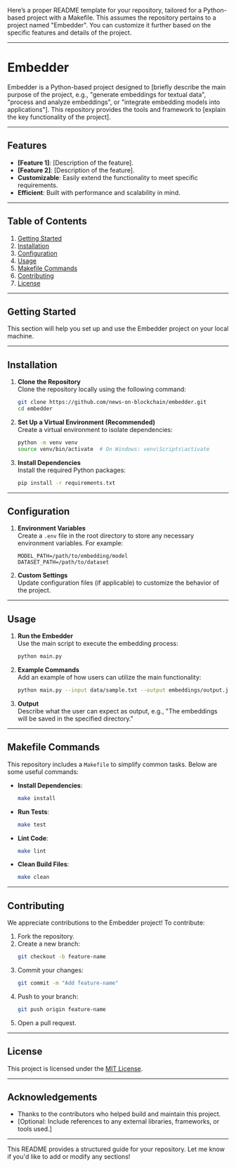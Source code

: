 Here’s a proper README template for your repository, tailored for a Python-based project with a Makefile. This assumes the repository pertains to a project named "Embedder". You can customize it further based on the specific features and details of the project.

---

# Embedder

Embedder is a Python-based project designed to [briefly describe the main purpose of the project, e.g., "generate embeddings for textual data", "process and analyze embeddings", or "integrate embedding models into applications"]. This repository provides the tools and framework to [explain the key functionality of the project].

---

## Features

- **[Feature 1]**: [Description of the feature].
- **[Feature 2]**: [Description of the feature].
- **Customizable**: Easily extend the functionality to meet specific requirements.
- **Efficient**: Built with performance and scalability in mind.

---

## Table of Contents

1. [Getting Started](#getting-started)
2. [Installation](#installation)
3. [Configuration](#configuration)
4. [Usage](#usage)
5. [Makefile Commands](#makefile-commands)
6. [Contributing](#contributing)
7. [License](#license)

---

## Getting Started

This section will help you set up and use the Embedder project on your local machine.

---

## Installation

1. **Clone the Repository**  
   Clone the repository locally using the following command:
   ```bash
   git clone https://github.com/news-on-blockchain/embedder.git
   cd embedder
   ```

2. **Set Up a Virtual Environment (Recommended)**  
   Create a virtual environment to isolate dependencies:
   ```bash
   python -m venv venv
   source venv/bin/activate  # On Windows: venv\Scripts\activate
   ```

3. **Install Dependencies**  
   Install the required Python packages:
   ```bash
   pip install -r requirements.txt
   ```

---

## Configuration

1. **Environment Variables**  
   Create a `.env` file in the root directory to store any necessary environment variables. For example:
   ```env
   MODEL_PATH=/path/to/embedding/model
   DATASET_PATH=/path/to/dataset
   ```

2. **Custom Settings**  
   Update configuration files (if applicable) to customize the behavior of the project.

---

## Usage

1. **Run the Embedder**  
   Use the main script to execute the embedding process:
   ```bash
   python main.py
   ```

2. **Example Commands**  
   Add an example of how users can utilize the main functionality:
   ```bash
   python main.py --input data/sample.txt --output embeddings/output.json
   ```

3. **Output**  
   Describe what the user can expect as output, e.g., "The embeddings will be saved in the specified directory."

---

## Makefile Commands

This repository includes a `Makefile` to simplify common tasks. Below are some useful commands:

- **Install Dependencies**:
  ```bash
  make install
  ```
- **Run Tests**:
  ```bash
  make test
  ```
- **Lint Code**:
  ```bash
  make lint
  ```
- **Clean Build Files**:
  ```bash
  make clean
  ```

---

## Contributing

We appreciate contributions to the Embedder project! To contribute:

1. Fork the repository.
2. Create a new branch:
   ```bash
   git checkout -b feature-name
   ```
3. Commit your changes:
   ```bash
   git commit -m "Add feature-name"
   ```
4. Push to your branch:
   ```bash
   git push origin feature-name
   ```
5. Open a pull request.

---

## License

This project is licensed under the [MIT License](LICENSE).

---

## Acknowledgements

- Thanks to the contributors who helped build and maintain this project.
- [Optional: Include references to any external libraries, frameworks, or tools used.]

---

This README provides a structured guide for your repository. Let me know if you'd like to add or modify any sections!
